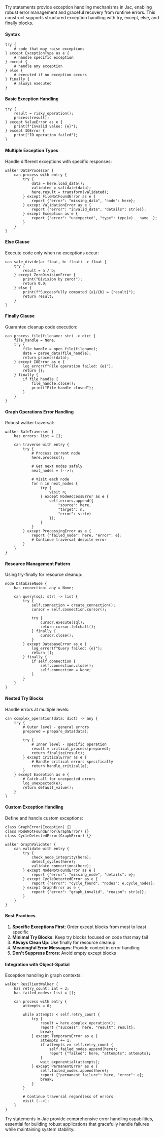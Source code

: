 Try statements provide exception handling mechanisms in Jac, enabling robust error management and graceful recovery from runtime errors. This construct supports structured exception handling with try, except, else, and finally blocks.

#### Syntax

```jac
try {
    # code that may raise exceptions
} except ExceptionType as e {
    # handle specific exception
} except {
    # handle any exception
} else {
    # executed if no exception occurs
} finally {
    # always executed
}
```

#### Basic Exception Handling

```jac
try {
    result = risky_operation();
    process(result);
} except ValueError as e {
    print(f"Invalid value: {e}");
} except IOError {
    print("IO operation failed");
}
```

#### Multiple Exception Types

Handle different exceptions with specific responses:

```jac
walker DataProcessor {
    can process with entry {
        try {
            data = here.load_data();
            validated = validate(data);
            here.result = transform(validated);
        } except FileNotFoundError as e {
            report {"error": "missing_data", "node": here};
        } except ValidationError as e {
            report {"error": "invalid_data", "details": str(e)};
        } except Exception as e {
            report {"error": "unexpected", "type": type(e).__name__};
        }
    }
}
```

#### Else Clause

Execute code only when no exceptions occur:

```jac
can safe_divide(a: float, b: float) -> float {
    try {
        result = a / b;
    } except ZeroDivisionError {
        print("Division by zero!");
        return 0.0;
    } else {
        print(f"Successfully computed {a}/{b} = {result}");
        return result;
    }
}
```

#### Finally Clause

Guarantee cleanup code execution:

```jac
can process_file(filename: str) -> dict {
    file_handle = None;
    try {
        file_handle = open_file(filename);
        data = parse_data(file_handle);
        return process(data);
    } except IOError as e {
        log_error(f"File operation failed: {e}");
        return {};
    } finally {
        if file_handle {
            file_handle.close();
            print("File handle closed");
        }
    }
}
```

#### Graph Operations Error Handling

Robust walker traversal:

```jac
walker SafeTraverser {
    has errors: list = [];
    
    can traverse with entry {
        try {
            # Process current node
            here.process();
            
            # Get next nodes safely
            next_nodes = [-->];
            
            # Visit each node
            for n in next_nodes {
                try {
                    visit n;
                } except NodeAccessError as e {
                    self.errors.append({
                        "source": here,
                        "target": n,
                        "error": str(e)
                    });
                }
            }
        } except ProcessingError as e {
            report {"failed_node": here, "error": e};
            # Continue traversal despite error
        }
    }
}
```

#### Resource Management Pattern

Using try-finally for resource cleanup:

```jac
node DatabaseNode {
    has connection: any = None;
    
    can query(sql: str) -> list {
        try {
            self.connection = create_connection();
            cursor = self.connection.cursor();
            
            try {
                cursor.execute(sql);
                return cursor.fetchall();
            } finally {
                cursor.close();
            }
        } except DatabaseError as e {
            log_error(f"Query failed: {e}");
            return [];
        } finally {
            if self.connection {
                self.connection.close();
                self.connection = None;
            }
        }
    }
}
```

#### Nested Try Blocks

Handle errors at multiple levels:

```jac
can complex_operation(data: dict) -> any {
    try {
        # Outer level - general errors
        prepared = prepare_data(data);
        
        try {
            # Inner level - specific operation
            result = critical_process(prepared);
            return finalize(result);
        } except CriticalError as e {
            # Handle critical errors specifically
            return handle_critical(e);
        }
    } except Exception as e {
        # Catch-all for unexpected errors
        log_unexpected(e);
        return default_value();
    }
}
```

#### Custom Exception Handling

Define and handle custom exceptions:

```jac
class GraphError(Exception) {}
class NodeNotFoundError(GraphError) {}
class CycleDetectedError(GraphError) {}

walker GraphValidator {
    can validate with entry {
        try {
            check_node_integrity(here);
            detect_cycles(here);
            validate_connections(here);
        } except NodeNotFoundError as e {
            report {"error": "missing_node", "details": e};
        } except CycleDetectedError as e {
            report {"error": "cycle_found", "nodes": e.cycle_nodes};
        } except GraphError as e {
            report {"error": "graph_invalid", "reason": str(e)};
        }
    }
}
```

#### Best Practices

1. **Specific Exceptions First**: Order except blocks from most to least specific
2. **Minimal Try Blocks**: Keep try blocks focused on code that may fail
3. **Always Clean Up**: Use finally for resource cleanup
4. **Meaningful Error Messages**: Provide context in error handling
5. **Don't Suppress Errors**: Avoid empty except blocks

#### Integration with Object-Spatial

Exception handling in graph contexts:

```jac
walker ResilientWalker {
    has retry_count: int = 3;
    has failed_nodes: list = [];
    
    can process with entry {
        attempts = 0;
        
        while attempts < self.retry_count {
            try {
                result = here.complex_operation();
                report {"success": here, "result": result};
                break;
            } except TemporaryError as e {
                attempts += 1;
                if attempts >= self.retry_count {
                    self.failed_nodes.append(here);
                    report {"failed": here, "attempts": attempts};
                }
                wait_exponential(attempts);
            } except PermanentError as e {
                self.failed_nodes.append(here);
                report {"permanent_failure": here, "error": e};
                break;
            }
        }
        
        # Continue traversal regardless of errors
        visit [-->];
    }
}
```

Try statements in Jac provide comprehensive error handling capabilities, essential for building robust applications that gracefully handle failures while maintaining system stability.

